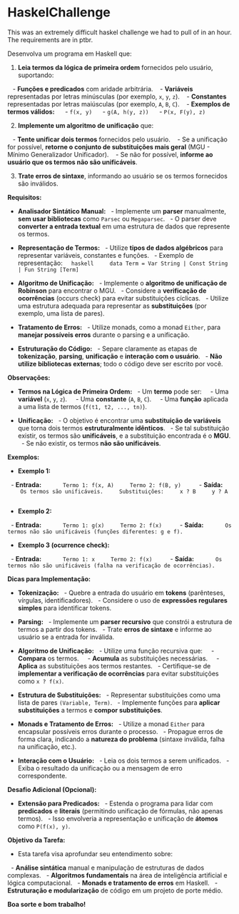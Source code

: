 # HaskelChallenge
This was an extremely difficult haskel challenge we had to pull of in an hour. The requirements are in ptbr.

Desenvolva um programa em Haskell que:

1. **Leia termos da lógica de primeira ordem** fornecidos pelo usuário, suportando:

   - **Funções e predicados** com aridade arbitrária.
   - **Variáveis** representadas por letras minúsculas (por exemplo, `x`, `y`, `z`).
   - **Constantes** representadas por letras maiúsculas (por exemplo, `A`, `B`, `C`).
   - **Exemplos de termos válidos:**
     - `f(x, y)`
     - `g(A, h(y, z))`
     - `P(x, F(y), z)`

2. **Implemente um algoritmo de unificação** que:

   - **Tente unificar dois termos** fornecidos pelo usuário.
   - Se a unificação for possível, **retorne o conjunto de substituições mais geral** (MGU - Mínimo Generalizador Unificador).
   - Se não for possível, **informe ao usuário que os termos não são unificáveis**.

3. **Trate erros de sintaxe**, informando ao usuário se os termos fornecidos são inválidos.

**Requisitos:**

- **Analisador Sintático Manual:**
  - Implemente um **parser** manualmente, **sem usar bibliotecas** como `Parsec` ou `Megaparsec`.
  - O parser deve **converter a entrada textual** em uma estrutura de dados que represente os termos.

- **Representação de Termos:**
  - Utilize **tipos de dados algébricos** para representar variáveis, constantes e funções.
  - Exemplo de representação:
    ```haskell
    data Term = Var String | Const String | Fun String [Term]
    ```

- **Algoritmo de Unificação:**
  - Implemente o **algoritmo de unificação de Robinson** para encontrar o MGU.
  - Considere a **verificação de ocorrências** (occurs check) para evitar substituições cíclicas.
  - Utilize uma estrutura adequada para representar as **substituições** (por exemplo, uma lista de pares).

- **Tratamento de Erros:**
  - Utilize monads, como a monad `Either`, para **manejar possíveis erros** durante o parsing e a unificação.

- **Estruturação do Código:**
  - Separe claramente as etapas de **tokenização**, **parsing**, **unificação** e **interação com o usuário**.
  - **Não utilize bibliotecas externas**; todo o código deve ser escrito por você.

**Observações:**

- **Termos na Lógica de Primeira Ordem:**
  - Um **termo** pode ser:
    - Uma **variável** (`x`, `y`, `z`).
    - Uma **constante** (`A`, `B`, `C`).
    - Uma **função** aplicada a uma lista de termos (`f(t1, t2, ..., tn)`).

- **Unificação:**
  - O objetivo é encontrar uma **substituição de variáveis** que torna dois termos **estruturalmente idênticos**.
  - Se tal substituição existir, os termos são **unificáveis**, e a substituição encontrada é o **MGU**.
  - Se não existir, os termos **não são unificáveis**.

**Exemplos:**

- **Exemplo 1:**

  - **Entrada:**
    ```
    Termo 1: f(x, A)
    Termo 2: f(B, y)
    ```
  - **Saída:**
    ```
    Os termos são unificáveis.
    Substituições:
    x ? B
    y ? A
    ```

- **Exemplo 2:**

  - **Entrada:**
    ```
    Termo 1: g(x)
    Termo 2: f(x)
    ```
  - **Saída:**
    ```
    Os termos não são unificáveis (funções diferentes: g e f).
    ```

- **Exemplo 3 (ocurrence check):**

  - **Entrada:**
    ```
    Termo 1: x
    Termo 2: f(x)
    ```
  - **Saída:**
    ```
    Os termos não são unificáveis (falha na verificação de ocorrências).
    ```

**Dicas para Implementação:**

- **Tokenização:**
  - Quebre a entrada do usuário em **tokens** (parênteses, vírgulas, identificadores).
  - Considere o uso de **expressões regulares simples** para identificar tokens.

- **Parsing:**
  - Implemente um **parser recursivo** que constrói a estrutura de termos a partir dos tokens.
  - Trate **erros de sintaxe** e informe ao usuário se a entrada for inválida.

- **Algoritmo de Unificação:**
  - Utilize uma função recursiva que:
    - **Compara** os termos.
    - **Acumula** as substituições necessárias.
    - **Aplica** as substituições aos termos restantes.
  - Certifique-se de **implementar a verificação de ocorrências** para evitar substituições como `x ? f(x)`.

- **Estrutura de Substituições:**
  - Representar substituições como uma lista de pares `(Variable, Term)`.
  - Implemente funções para **aplicar substituições** a termos e **compor substituições**.

- **Monads e Tratamento de Erros:**
  - Utilize a monad `Either` para encapsular possíveis erros durante o processo.
  - Propague erros de forma clara, indicando a **natureza do problema** (sintaxe inválida, falha na unificação, etc.).

- **Interação com o Usuário:**
  - Leia os dois termos a serem unificados.
  - Exiba o resultado da unificação ou a mensagem de erro correspondente.

**Desafio Adicional (Opcional):**

- **Extensão para Predicados:**
  - Estenda o programa para lidar com **predicados** e **literais** (permitindo unificação de fórmulas, não apenas termos).
  - Isso envolveria a representação e unificação de **átomos** como `P(f(x), y)`.

**Objetivo da Tarefa:**

- Esta tarefa visa aprofundar seu entendimento sobre:

  - **Análise sintática** manual e manipulação de estruturas de dados complexas.
  - **Algoritmos fundamentais** na área de inteligência artificial e lógica computacional.
  - **Monads e tratamento de erros** em Haskell.
  - **Estruturação e modularização** de código em um projeto de porte médio.

**Boa sorte e bom trabalho!**
